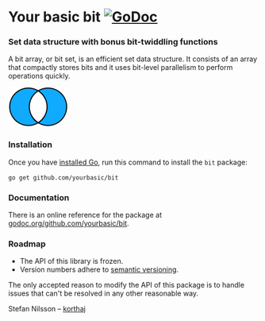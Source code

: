 # Your basic bit [![GoDoc](https://godoc.org/github.com/yourbasic/bit?status.svg)][godoc-bit]

### Set data structure with bonus bit-twiddling functions

A bit array, or bit set, is an efficient set data structure.
It consists of an array that compactly stores bits and it uses
bit-level parallelism to perform operations quickly. 

![Venn diagram](venn.png)

### Installation

Once you have [installed Go][golang-install], run this command
to install the `bit` package:

    go get github.com/yourbasic/bit
    
### Documentation

There is an online reference for the package at
[godoc.org/github.com/yourbasic/bit][godoc-bit].

### Roadmap

* The API of this library is frozen.
* Version numbers adhere to [semantic versioning][sv].

The only accepted reason to modify the API of this package is to
handle issues that can't be resolved in any other reasonable way.

Stefan Nilsson – [korthaj](https://github.com/korthaj)

[godoc-bit]: https://godoc.org/github.com/yourbasic/bit
[golang-install]: http://golang.org/doc/install.html
[sv]: http://semver.org/
